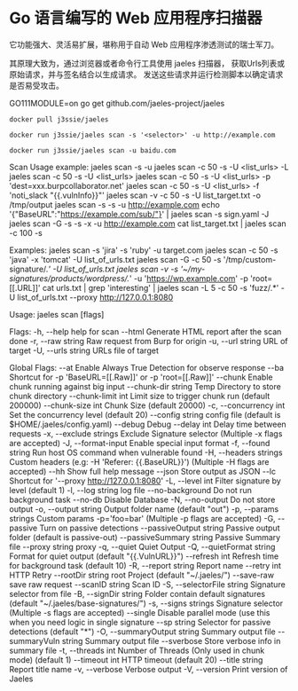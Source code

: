 #  Go 语言编写的 Web 应用程序扫描器

它功能强大、灵活易扩展，堪称用于自动 Web 应用程序渗透测试的瑞士军刀。

其原理大致为，通过浏览器或者命令行工具使用 jaeles 扫描器，
获取Urls列表或原始请求，并与签名结合以生成请求。
发送这些请求并运行检测脚本以确定请求是否易受攻击。

GO111MODULE=on go get github.com/jaeles-project/jaeles

```
docker pull j3ssie/jaeles
```



```
docker run j3ssie/jaeles scan -s '<selector>' -u http://example.com

docker run j3ssie/jaeles scan -u baidu.com
```



Scan Usage example:
  jaeles scan -s <signature> -u <url>
  jaeles scan -c 50 -s <signature> -U <list_urls> -L <level-of-signatures>
  jaeles scan -c 50 -s <signature> -U <list_urls>
  jaeles scan -c 50 -s <signature> -U <list_urls> -p 'dest=xxx.burpcollaborator.net'
  jaeles scan -c 50 -s <signature> -U <list_urls> -f 'noti_slack "{{.vulnInfo}}"'
  jaeles scan -v -c 50 -s <signature> -U list_target.txt -o /tmp/output
  jaeles scan -s <signature> -s <another-selector> -u http://example.com
  echo '{"BaseURL":"https://example.com/sub/"}' | jaeles scan -s sign.yaml -J 
  jaeles scan -G -s <signature> -s <another-selector> -x <exclude-selector> -u http://example.com
  cat list_target.txt | jaeles scan -c 100 -s <signature>

Examples:
  jaeles scan -s 'jira' -s 'ruby' -u target.com
  jaeles scan -c 50 -s 'java' -x 'tomcat' -U list_of_urls.txt
  jaeles scan -G -c 50 -s '/tmp/custom-signature/.*' -U list_of_urls.txt
  jaeles scan -v -s '~/my-signatures/products/wordpress/.*' -u 'https://wp.example.com' -p 'root=[[.URL]]'
  cat urls.txt | grep 'interesting' | jaeles scan -L 5 -c 50 -s 'fuzz/.*' -U list_of_urls.txt --proxy http://127.0.0.1:8080



Usage:
  jaeles scan [flags]

Flags:
  -h, --help          help for scan
      --html          Generate HTML report after the scan done
  -r, --raw string    Raw request from Burp for origin
  -u, --url string    URL of target
  -U, --urls string   URLs file of target

Global Flags:
      --at                      Enable Always True Detection for observe response
      --ba                      Shortcut for -p 'BaseURL=[[.Raw]]' or -p 'root=[[.Raw]]'
      --chunk                   Enable chunk running against big input
      --chunk-dir string        Temp Directory to store chunk directory
      --chunk-limit int         Limit size to trigger chunk run (default 200000)
      --chunk-size int          Chunk Size (default 20000)
  -c, --concurrency int         Set the concurrency level (default 20)
      --config string           config file (default is $HOME/.jaeles/config.yaml)
      --debug                   Debug
      --delay int               Delay time between requests
  -x, --exclude strings         Exclude Signature selector (Multiple -x flags are accepted)
  -J, --format-input            Enable special input format
  -f, --found string            Run host OS command when vulnerable found
  -H, --headers strings         Custom headers (e.g: -H 'Referer: {{.BaseURL}}') (Multiple -H flags are accepted)
      --hh                      Show full help message
      --json                    Store output as JSON
      --lc                      Shortcut for '--proxy http://127.0.0.1:8080'
  -L, --level int               Filter signature by level (default 1)
  -l, --log string              log file
      --no-background           Do not run background task
      --no-db                   Disable Database
  -N, --no-output               Do not store output
  -o, --output string           Output folder name (default "out")
  -p, --params strings          Custom params -p='foo=bar' (Multiple -p flags are accepted)
  -G, --passive                 Turn on passive detections
      --passiveOutput string    Passive output folder (default is passive-out)
      --passiveSummary string   Passive Summary file
      --proxy string            proxy
  -q, --quiet                   Quiet Output
  -Q, --quietFormat string      Format for quiet output (default "{{.VulnURL}}")
      --refresh int             Refresh time for background task (default 10)
  -R, --report string           Report name
      --retry int               HTTP Retry
      --rootDir string          root Project (default "~/.jaeles/")
      --save-raw                save raw request
      --scanID string           Scan ID
  -S, --selectorFile string     Signature selector from file
  -B, --signDir string          Folder contain default signatures (default "~/.jaeles/base-signatures/")
  -s, --signs strings           Signature selector (Multiple -s flags are accepted)
      --single                  Disable parallel mode (use this when you need logic in single signature
      --sp string               Selector for passive detections (default "*")
  -O, --summaryOutput string    Summary output file
      --summaryVuln string      Summary output file
      --sverbose                Store verbose info in summary file
  -t, --threads int             Number of Threads (Only used in chunk mode) (default 1)
      --timeout int             HTTP timeout (default 20)
      --title string            Report title name
  -v, --verbose                 Verbose output
  -V, --version                 Print version of Jaeles

